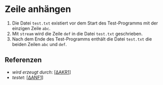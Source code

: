 # Zeile anhängen

1. Die Datei `test.txt` existiert vor dem Start des Test-Programms mit der
   einzigen Zeile `abc`.
2. Mit `stream` wird die Zeile `def` in die Datei `test.txt` geschrieben.
3. Nach dem Ende des Test-Programms enthält die Datei `test.txt` die beiden
   Zeilen `abc` und `def`.

## Referenzen

* _wird erzeugt durch_: [[ΔAKR1]](../../delta/akr/1.patch)
* _testet_: [[ΔANF1]](../../delta/anf/1.patch)
